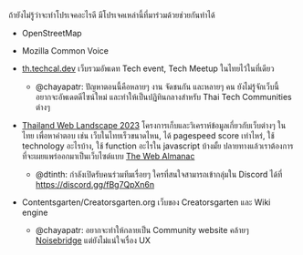 ถ้ายังไม่รู้ว่าจะทำโปรเจคอะไรดี มีโปรเจคเหล่านี้ที่มาร่วมด้วยช่วยกันทำได้

- OpenStreetMap

- Mozilla Common Voice

- [th.techcal.dev](https://th.techcal.dev) เว็บรวมอัพเดท Tech event, Tech Meetup ในไทยไว้ในที่เดียว

  - @chayapatr: ปัญหาตอนนี้คือหลายๆ งาน จัดชนกัน และหลายๆ คน ยังไม่รู้จักเว็บนี้ อยากจะอัพเดตดีไซน์ใหม่ และทำให้เป็นปฏิทินกลางสำหรับ Thai Tech Communities ต่างๆ

- [Thailand Web Landscape 2023](https://www.facebook.com/thangman22/posts/pfbid036LomKC46nndncwn2kYyxrtuXHUV4PS9Znzek4vXefEXbVRinYJXoubEPFRCWVkdjl) โครงการเก็บและวิเคราห์ข้อมูลเกี่ยวกับเว็บต่างๆ ในไทย เพื่อหาคำตอบ เช่น เว็บในไทยเร็วขนาดไหน, ได้ pagespeed score เท่าไหร่, ใช้ technology อะไรบ้าง, ใช้ function อะไรใน javascript บ้างมั้ย ปลายทางแล้วเราต้องการ ที่จะเผยแพร่ออกมาเป็นเว็บไซต์แบบ [The Web Almanac](https://almanac.httparchive.org/en/2021/)

  - @dtinth: กำลังเปิดรับคนร่วมทีมเรื่อยๆ ใครที่สนใจสามารถเข้ากลุ่มใน Discord ได้ที่ <https://discord.gg/fBg7QpXn6n>

- Contentsgarten/Creatorsgarten.org เว็บของ Creatorsgarten และ Wiki engine

  - @chayapatr: อยากจะทำให้กลายเป็น Community website คล้ายๆ [Noisebridge](https://www.noisebridge.net/wiki/Noisebridge) แต่ยังไม่แน่ใจเรื่อง UX
